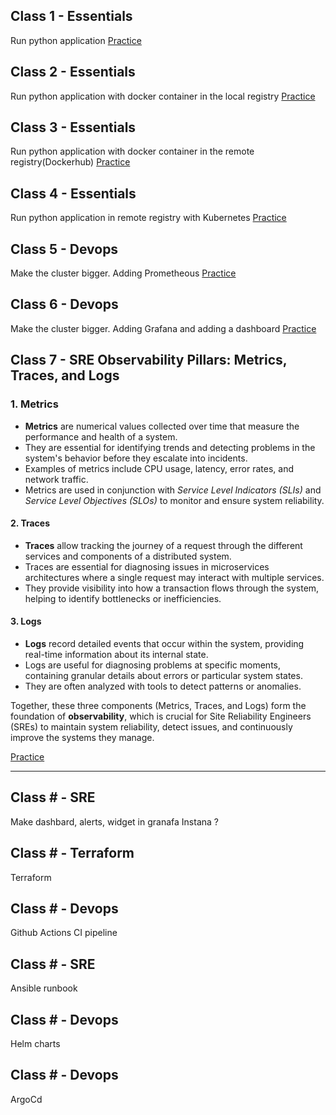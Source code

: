 ## Class 1 - Essentials
Run python application 
[Practice](./exercises/exercise1/)


## Class 2 - Essentials
Run python application with docker container in the local registry
[Practice](./exercises/exercise2/)


## Class 3 - Essentials
Run python application with docker container in the remote registry(Dockerhub)
[Practice](./exercises/exercise3/)


## Class 4 - Essentials
Run python application in remote registry with Kubernetes
[Practice](./exercises/exercise4/)

## Class 5 - Devops
Make the cluster bigger. Adding Prometheous
[Practice](./exercises/exercise5/)

## Class 6 - Devops
Make the cluster bigger. Adding Grafana and adding a dashboard
[Practice](./exercises/exercise6/)

## Class 7 - SRE Observability Pillars: Metrics, Traces, and Logs

### 1. Metrics
- **Metrics** are numerical values collected over time that measure the performance and health of a system.
- They are essential for identifying trends and detecting problems in the system's behavior before they escalate into incidents.
- Examples of metrics include CPU usage, latency, error rates, and network traffic.
- Metrics are used in conjunction with *Service Level Indicators (SLIs)* and *Service Level Objectives (SLOs)* to monitor and ensure system reliability.

#### 2. Traces
- **Traces** allow tracking the journey of a request through the different services and components of a distributed system.
- Traces are essential for diagnosing issues in microservices architectures where a single request may interact with multiple services.
- They provide visibility into how a transaction flows through the system, helping to identify bottlenecks or inefficiencies.

#### 3. Logs
- **Logs** record detailed events that occur within the system, providing real-time information about its internal state.
- Logs are useful for diagnosing problems at specific moments, containing granular details about errors or particular system states.
- They are often analyzed with tools to detect patterns or anomalies.

Together, these three components (Metrics, Traces, and Logs) form the foundation of **observability**, which is crucial for Site Reliability Engineers (SREs) to maintain system reliability, detect issues, and continuously improve the systems they manage.

[Practice](./exercises/exercise7/)


------------------------------------------------------------------------------------------------------------------------------------------------------------------------

## Class # - SRE
Make dashbard, alerts, widget in granafa
Instana ?

## Class # - Terraform
Terraform


## Class # - Devops
Github Actions CI pipeline

## Class # - SRE
Ansible runbook

## Class # - Devops
Helm charts

## Class # - Devops
ArgoCd

